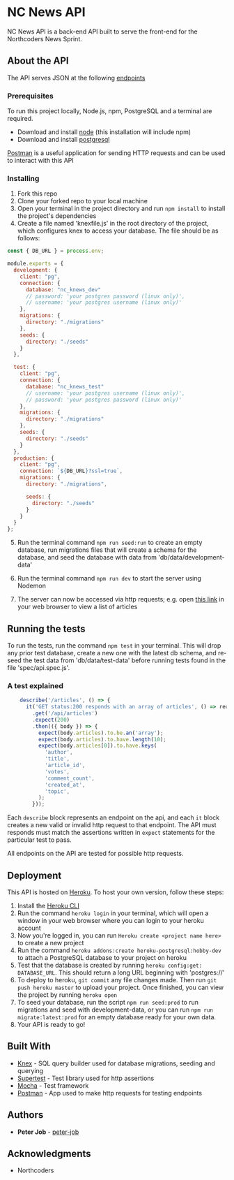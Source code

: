 # NC News API

NC News API is a back-end API built to serve the front-end for the Northcoders News Sprint.

## About the API

The API serves JSON at the following [endpoints](https://be2-nc-news.herokuapp.com/api)

### Prerequisites

To run this project locally, Node.js, npm, PostgreSQL and a terminal are required.

- Download and install [node](https://nodejs.org/) (this installation will include npm)
- Download and install [postgresql](https://www.postgresql.org/)

[Postman](https://www.getpostman.com/) is a useful application for sending HTTP requests and can be used to interact with this API

### Installing

1. Fork this repo
2. Clone your forked repo to your local machine
3. Open your terminal in the project directory and run `npm install` to install the project's dependencies
4. Create a file named 'knexfile.js' in the root directory of the project, which configures knex to access your database. The file should be as follows:

```javascript
const { DB_URL } = process.env;

module.exports = {
  development: {
    client: "pg",
    connection: {
      database: "nc_knews_dev"
      // password: 'your postgres password (linux only)',
      // username: 'your postgres username (linux only)'
    },
    migrations: {
      directory: "./migrations"
    },
    seeds: {
      directory: "./seeds"
    }
  },

  test: {
    client: "pg",
    connection: {
      database: "nc_knews_test"
      // username: 'your postgres username (linux only)',
      // password: 'your postgres password (linux only)'
    },
    migrations: {
      directory: "./migrations"
    },
    seeds: {
      directory: "./seeds"
    }
  },
  production: {
    client: "pg",
    connection: `${DB_URL}?ssl=true`,
    migrations: {
      directory: "./migrations",

      seeds: {
        directory: "./seeds"
      }
    }
  }
};
```

5. Run the terminal command `npm run seed:run` to create an empty database, run migrations files that will create a schema for the database, and seed the database with data from 'db/data/development-data'

6. Run the terminal command `npm run dev` to start the server using Nodemon

7. The server can now be accessed via http requests;
   e.g. open [this link](http://localhost:9090/api/articles) in your web browser to view a list of articles

## Running the tests

To run the tests, run the command `npm test` in your terminal. This will drop any prior test database, create a new one with the latest db schema, and re-seed the test data from 'db/data/test-data' before running tests found in the file 'spec/api.spec.js'.

### A test explained

```javascript
    describe('/articles', () => {
      it('GET status:200 responds with an array of articles', () => request
        .get('/api/articles')
        .expect(200)
        .then(({ body }) => {
          expect(body.articles).to.be.an('array');
          expect(body.articles).to.have.length(10);
          expect(body.articles[0]).to.have.keys(
            'author',
            'title',
            'article_id',
            'votes',
            'comment_count',
            'created_at',
            'topic',
          );
        }));
```

Each `describe` block represents an endpoint on the api, and each `it` block creates a new valid or invalid http request to that endpoint. The API must responds must match the assertions written in `expect` statements for the particular test to pass.

All endpoints on the API are tested for possible http requests.

## Deployment

This API is hosted on [Heroku](https://be2-nc-news.herokuapp.com/api). To host your own version, follow these steps:

1. Install the [Heroku CLI](https://devcenter.heroku.com/articles/heroku-cli)
2. Run the command `heroku login` in your terminal, which will open a window in your web browser where you can login to your heroku account
3. Now you're logged in, you can run `Heroku create <project name here>` to create a new project
4. Run the command `heroku addons:create heroku-postgresql:hobby-dev` to attach a PostgreSQL database to your project on heroku
5. Test that the database is created by running `heroku config:get: DATABASE_URL`. This should return a long URL beginning with 'postgres://'
6. To deploy to heroku, `git commit` any file changes made. Then run `git push heroku master` to upload your project. Once finished, you can view the project by running `heroku open`
7. To seed your database, run the script `npm run seed:prod` to run migrations and seed with development-data, or you can run `npm run migrate:latest:prod` for an empty database ready for your own data.
8. Your API is ready to go!

## Built With

- [Knex](https://knexjs.org/) - SQL query builder used for database migrations, seeding and querying
- [Supertest](https://github.com/visionmedia/supertest) - Test library used for http assertions
- [Mocha](https://mochajs.org/) - Test framework
- [Postman](https://www.getpostman.com/) - App used to make http requests for testing endpoints

## Authors

- **Peter Job** - [peter-job](https://github.com/peter-job)

## Acknowledgments

- Northcoders
